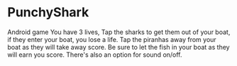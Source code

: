 # PunchyShark
Android game
You have 3 lives, Tap the sharks to get them out of your boat, if they enter your boat, you lose a life.
Tap the piranhas away from your boat as they will take away 
score.
Be sure to let the fish in your boat as they will earn you score.
There's also an option for sound on/off.
